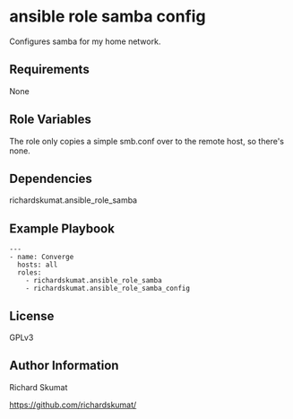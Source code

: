 
ansible role samba config
=========

Configures samba for my home network.

Requirements
------------

None

Role Variables
--------------

The role only copies a simple smb.conf over to the remote host, so
there's none.

Dependencies
------------

richardskumat.ansible_role_samba

Example Playbook
----------------



```
---
- name: Converge
  hosts: all
  roles:
    - richardskumat.ansible_role_samba
    - richardskumat.ansible_role_samba_config

```

License
-------

GPLv3

Author Information
------------------

Richard Skumat

https://github.com/richardskumat/
